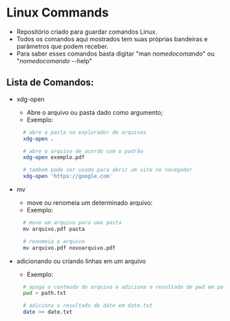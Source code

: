 # Linux Commands
- Repositório criado para guardar comandos Linux.
- Todos os comandos aqui mostrados tem suas próprias bandeiras e parâmetros que podem receber.
- Para saber esses comandos basta digitar "man _nomedocomando_" ou "_nomedocomando_ --help"
## Lista de Comandos:

- xdg-open

  - Abre o arquivo ou pasta dado como argumento;
  - Exemplo:
  ```bash
    # abre a pasta no explorador de arquivos
    xdg-open .

    # abre o arquivo de acordo com o padrão
    xdg-open exemplo.pdf

    # tambem pode ser usado para abrir um site no navegador
    xdg-open 'https://google.com'
  ```  

- mv

  - move ou renomeia um determinado arquivo:
  - Exemplo:
  ```bash
    # move um arquivo para uma pasta
    mv arquivo.pdf pasta

    # renomeia o arquivo
    mv arquivo.pdf novoarquivo.pdf
  ```

- adicionando ou criando linhas em um arquivo

  - Exemplo:
  ```bash
    # apaga o conteudo do arquivo e adiciona o resultado de pwd em path.txt
    pwd > path.txt

    # adiciona o resultado de date em date.txt
    date >> date.txt
  ```

